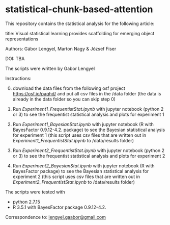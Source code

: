 # statistical-chunk-based-attention
This repository contains the statistical analysis for the following article:

title: Visual statistical learning provides scaffolding for emerging object representations

Authors: Gábor Lengyel, Marton Nagy & József Fiser

DOI: TBA

The scripts were written by Gabor Lengyel


Instructions:

0. download the data files from the following osf project https://osf.io/paqhd/ and put all csv files in the /data folder (the data is already in the data folder so you can skip step 0)

1. Run *Experiment1_FrequentistStat.ipynb* with jupyter notebook (python 2 or 3) to see the frequentist statistical analysis and plots for experiment 1

2. Run *Experiment1_BayesianStat.ipynb* with jupyter notebook (R with BayesFactor 0.9.12-4.2. package) to see the Bayesian statistical analysis for experiment 1 (this script uses csv files that are written out in *Experiment1_FrequentistStat.ipynb* to /data/results folder)

1. Run *Experiment2_FrequentistStat.ipynb* with jupyter notebook (python 2 or 3) to see the frequentist statistical analysis and plots for experiment 2

2. Run *Experiment2_BayesianStat.ipynb* with jupyter notebook (R with BayesFactor package) to see the Bayesian statistical analysis for experiment 2 (this script uses csv files that are written out in *Experiment2_FrequentistStat.ipynb* to /data/results folder)



The scripts were tested with
- python 2.7.15
- R 3.5.1 with BayesFactor package 0.9.12-4.2.


Correspondence to: lengyel.gaabor@gmail.com
